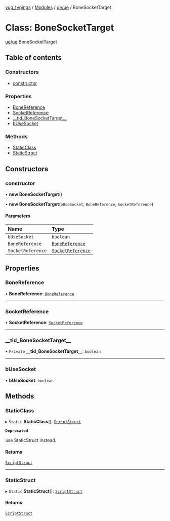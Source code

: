 [yug_typings](../README.md) / [Modules](../modules.md) / [ue/ue](../modules/ue_ue.md) / BoneSocketTarget

# Class: BoneSocketTarget

[ue/ue](../modules/ue_ue.md).BoneSocketTarget

## Table of contents

### Constructors

- [constructor](ue_ue.BoneSocketTarget.md#constructor)

### Properties

- [BoneReference](ue_ue.BoneSocketTarget.md#bonereference)
- [SocketReference](ue_ue.BoneSocketTarget.md#socketreference)
- [\_\_tid\_BoneSocketTarget\_\_](ue_ue.BoneSocketTarget.md#__tid_bonesockettarget__)
- [bUseSocket](ue_ue.BoneSocketTarget.md#busesocket)

### Methods

- [StaticClass](ue_ue.BoneSocketTarget.md#staticclass)
- [StaticStruct](ue_ue.BoneSocketTarget.md#staticstruct)

## Constructors

### constructor

• **new BoneSocketTarget**()

• **new BoneSocketTarget**(`bUseSocket`, `BoneReference`, `SocketReference`)

#### Parameters

| Name | Type |
| :------ | :------ |
| `bUseSocket` | `boolean` |
| `BoneReference` | [`BoneReference`](ue_ue.BoneReference.md) |
| `SocketReference` | [`SocketReference`](ue_ue.SocketReference.md) |

## Properties

### BoneReference

• **BoneReference**: [`BoneReference`](ue_ue.BoneReference.md)

___

### SocketReference

• **SocketReference**: [`SocketReference`](ue_ue.SocketReference.md)

___

### \_\_tid\_BoneSocketTarget\_\_

• `Private` **\_\_tid\_BoneSocketTarget\_\_**: `boolean`

___

### bUseSocket

• **bUseSocket**: `boolean`

## Methods

### StaticClass

▸ `Static` **StaticClass**(): [`ScriptStruct`](ue_ue.ScriptStruct.md)

**`Deprecated`**

use StaticStruct instead.

#### Returns

[`ScriptStruct`](ue_ue.ScriptStruct.md)

___

### StaticStruct

▸ `Static` **StaticStruct**(): [`ScriptStruct`](ue_ue.ScriptStruct.md)

#### Returns

[`ScriptStruct`](ue_ue.ScriptStruct.md)
